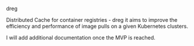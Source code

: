 dreg

Distributed Cache for container registries - dreg it aims to improve the efficiency and performance of image pulls on a given Kubernetes clusters.

I will add additional documentation once the MVP is reached.
